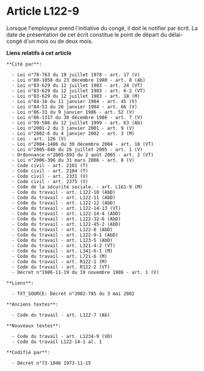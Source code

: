 # Article L122-9

Lorsque l'employeur prend l'initiative du congé, il doit le notifier par écrit. La date de présentation de cet écrit
constitue le point de départ du délai-congé d'un mois ou de deux mois.

**Liens relatifs à cet article**

	**Cité par**:

	  - Loi n°78-763 du 19 juillet 1978 - art. 17 (V)
	  - Loi n°80-1058 du 23 décembre 1980 - art. 8 (Ab)
	  - Loi n°83-629 du 12 juillet 1983 - art. 24 (VT)
	  - Loi n°83-629 du 12 juillet 1983 - art. 6-2 (VT)
	  - Loi n°83-629 du 12 juillet 1983 - art. 18 (M)
	  - Loi n°84-16 du 11 janvier 1984 - art. 45 (V)
	  - Loi n°84-53 du 26 janvier 1984 - art. 66 (V)
	  - Loi n°86-33 du 9 janvier 1986 - art. 52 (V)
	  - Loi n°86-1317 du 30 décembre 1986 - art. 7 (V)
	  - Loi n°99-586 du 12 juillet 1999 - art. 63 (Ab)
	  - Loi n°2001-2 du 3 janvier 2001 - art. 9 (V)
	  - Loi n°2002-6 du 4 janvier 2002 - art. 3 (M)
	  - Loi - art. 126 (V)
	  - Loi n°2004-1486 du 30 décembre 2004 - art. 18 (VT)
	  - Loi n°2005-846 du 26 juillet 2005 - art. 1 (V)
	  - Ordonnance n°2005-893 du 2 août 2005 - art. 2 (VT)
	  - Loi n°2006-396 du 31 mars 2006 - art. 8 (V)
	  - Code civil - art. 2101 (T)
	  - Code civil - art. 2104 (T)
	  - Code civil - art. 2331 (V)
	  - Code civil - art. 2375 (V)
	  - Code de la sécurité sociale. - art. L161-9 (M)
	  - Code du travail - art. L122-10 (AbD)
	  - Code du travail - art. L122-11 (AbD)
	  - Code du travail - art. L122-12 (AbD)
	  - Code du travail - art. L122-14-13 (VT)
	  - Code du travail - art. L122-14-4 (AbD)
	  - Code du travail - art. L122-32-6 (AbD)
	  - Code du travail - art. L122-45-2 (AbD)
	  - Code du travail - art. L122-8 (AbD)
	  - Code du travail - art. L122-9-1 (AbD)
	  - Code du travail - art. L123-5 (AbD)
	  - Code du travail - art. L321-4-2 (VT)
	  - Code du travail - art. L341-6-1 (M)
	  - Code du travail - art. L721-6 (M)
	  - Code du travail - art. R122-1 (M)
	  - Code du travail - art. R122-2 (VT)
	  - Décret n°1986-11-19 du 19 novembre 1986 - art. 1 (V)

	**Liens**:

	  - TXT_SOURCE: Décret n°2002-785 du 3 mai 2002

	**Anciens textes**:

	  - Code du travail - art. L122-7 (Ab)

	**Nouveaux textes**:

	  - Code du travail - art. L1234-9 (VD)
	  - Code du travail L122-14-1 al. 1

	**Codifié par**:

	  - Décret n°73-1046 1973-11-15
